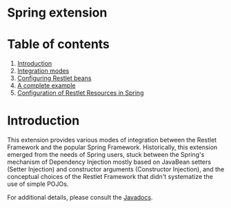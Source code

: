 Spring extension
================

Table of contents
=================

1.  [Introduction](#introduction "Introduction")
2.  [Integration modes](integration "Spring extension - Integration modes")
3.  [Configuring Restlet beans](beans-configuration "Spring extension - Configuring Restlet beans")
4.  [A complete example](example "Spring extension - A complete example")
5.  [Configuration of Restlet Resources in Spring](resources-configuration "Spring extension - Configuration of Restlet resources")

Introduction
============

This extension provides various modes of integration between the Restlet
Framework and the popular Spring Framework. Historically, this extension
emerged from the needs of Spring users, stuck between the Spring's
mechanism of Dependency Injection mostly based on JavaBean setters
(Setter Injection) and constructor arguments (Constructor Injection),
and the conceptual choices of the Restlet Framework that didn't
systematize the use of simple POJOs. 

For additional details, please consult the
[Javadocs](javadocs://jse/ext/org/restlet/ext/spring/package-summary.html).

